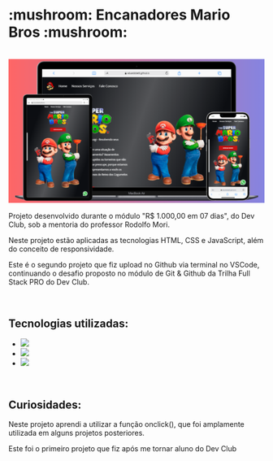 <h1>:mushroom: Encanadores Mario Bros :mushroom: </h1>
<br>

<img src="./img/mockup.png" alt="mockup">
<br>

<p>Projeto desenvolvido durante o módulo "R$ 1.000,00 em 07 dias", do Dev Club, sob a mentoria do professor Rodolfo Mori.</p>
<p>Neste projeto estão aplicadas as tecnologias HTML, CSS e JavaScript, além do conceito de responsividade.</p>
<p>Este é o segundo projeto que fiz upload no Github via terminal no VSCode, continuando o desafio proposto no módulo de Git & Github da Trilha Full Stack PRO do Dev Club.</p>
<br>

<h2>Tecnologias utilizadas:</h2>

- <img src="https://img.shields.io/badge/HTML5-E34F26?style=for-the-badge&logo=html5&logoColor=white">

- <img src="https://img.shields.io/badge/CSS3-1572B6?style=for-the-badge&logo=css3&logoColor=white">

- <img src="https://img.shields.io/badge/JavaScript-F7DF1E?style=for-the-badge&logo=javascript&logoColor=black">
<br>

<h2>Curiosidades:</h2>

<p>Neste projeto aprendi a utilizar a função onclick(), que foi amplamente utilizada em alguns projetos posteriores.</p>
<p>Este foi o primeiro projeto que fiz após me tornar aluno do Dev Club</p>
